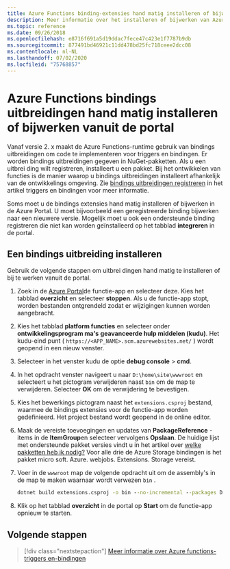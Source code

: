 ```yaml
---
title: Azure Functions binding-extensies hand matig installeren of bijwerken
description: Meer informatie over het installeren of bijwerken van Azure Functions bindings extensies voor geïmplementeerde functie-apps.
ms.topic: reference
ms.date: 09/26/2018
ms.openlocfilehash: e8716f691a5d19ddac7fece47c423e1f7787b9db
ms.sourcegitcommit: 877491bd46921c11dd478bd25fc718ceee2dcc08
ms.contentlocale: nl-NL
ms.lasthandoff: 07/02/2020
ms.locfileid: "75768857"
---
```

# <a name="manually-install-or-update-azure-functions-binding-extensions-from-the-portal"></a>Azure Functions bindings uitbreidingen hand matig installeren of bijwerken vanuit de portal

Vanaf versie 2. x maakt de Azure Functions-runtime gebruik van bindings uitbreidingen om code te implementeren voor triggers en bindingen. Er worden bindings uitbreidingen gegeven in NuGet-pakketten. Als u een uitbrei ding wilt registreren, installeert u een pakket. Bij het ontwikkelen van functies is de manier waarop u bindings uitbreidingen installeert afhankelijk van de ontwikkelings omgeving. Zie [bindings uitbreidingen registreren](./functions-bindings-register.md) in het artikel triggers en bindingen voor meer informatie.

Soms moet u de bindings extensies hand matig installeren of bijwerken in de Azure Portal. U moet bijvoorbeeld een geregistreerde binding bijwerken naar een nieuwere versie. Mogelijk moet u ook een ondersteunde binding registreren die niet kan worden geïnstalleerd op het tabblad **integreren** in de portal.

## <a name="install-a-binding-extension"></a>Een bindings uitbreiding installeren

Gebruik de volgende stappen om uitbrei dingen hand matig te installeren of bij te werken vanuit de portal.

1. Zoek in de [Azure Portal](https://portal.azure.com)de functie-app en selecteer deze. Kies het tabblad **overzicht** en selecteer **stoppen**.  Als u de functie-app stopt, worden bestanden ontgrendeld zodat er wijzigingen kunnen worden aangebracht.

1. Kies het tabblad **platform functies** en selecteer onder **ontwikkelingsprogram ma's** **geavanceerde hulp middelen (kudu)**. Het kudu-eind punt ( `https://<APP_NAME>.scm.azurewebsites.net/` ) wordt geopend in een nieuw venster.

1. Selecteer in het venster kudu de optie **debug console**  >  **cmd**.  

1. In het opdracht venster navigeert u naar `D:\home\site\wwwroot` en selecteert u het pictogram verwijderen naast `bin` om de map te verwijderen. Selecteer **OK** om de verwijdering te bevestigen.

1. Kies het bewerkings pictogram naast het `extensions.csproj` bestand, waarmee de bindings extensies voor de functie-app worden gedefinieerd. Het project bestand wordt geopend in de online editor.

1. Maak de vereiste toevoegingen en updates van **PackageReference** -items in de **ItemGroup**en selecteer vervolgens **Opslaan**. De huidige lijst met ondersteunde pakket versies vindt u in het artikel over [welke pakketten heb ik nodig?](https://github.com/Azure/azure-functions-host/wiki/Updating-your-function-app-extensions#what-nuget-packages-do-i-need) Voor alle drie de Azure Storage bindingen is het pakket micro soft. Azure. webjobs. Extensions. Storage vereist.

1. Voer in de `wwwroot` map de volgende opdracht uit om de assembly's in de map te maken waarnaar wordt verwezen `bin` .

    ```cmd
    dotnet build extensions.csproj -o bin --no-incremental --packages D:\home\.nuget
    ```

1. Klik op het tabblad **overzicht** in de portal op **Start** om de functie-app opnieuw te starten.

## <a name="next-steps"></a>Volgende stappen

> [!div class="nextstepaction"]
> [Meer informatie over Azure functions-triggers en-bindingen](functions-triggers-bindings.md)
